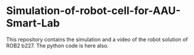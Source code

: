 # Simulation-of-robot-cell-for-AAU-Smart-Lab
This repository contains the simulation and a video of the robot solution of ROB2 b227.  The python code is here also. 
